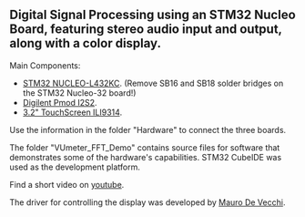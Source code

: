 ## Digital Signal Processing using an STM32 Nucleo Board, featuring stereo audio input and output, along with a color display.

Main Components:
- [STM32 NUCLEO-L432KC](https://www.st.com/en/evaluation-tools/nucleo-l432kc.html). (Remove SB16 and SB18 solder bridges on the STM32 Nucleo-32 board!) 
- [Digilent Pmod I2S2](https://digilent.com/shop/pmod-i2s2-stereo-audio-input-and-output/). 
- [3.2" TouchScreen ILI9314](https://de.aliexpress.com/item/1005003120684423.html).

Use the information in the folder "Hardware" to connect the three boards.

The folder "VUmeter_FFT_Demo" contains source files for software that demonstrates some of the hardware's capabilities. STM32 CubeIDE was used as the development platform.

Find a short video on [youtube](https://youtu.be/S4vHsiX3N3Y?si=EG1q6hBVTR3Ls1wu). 

The driver for controlling the display was developed by [Mauro De Vecchi](https://github.com/maudeve-it/ILI9XXX-XPT2046-STM32).
